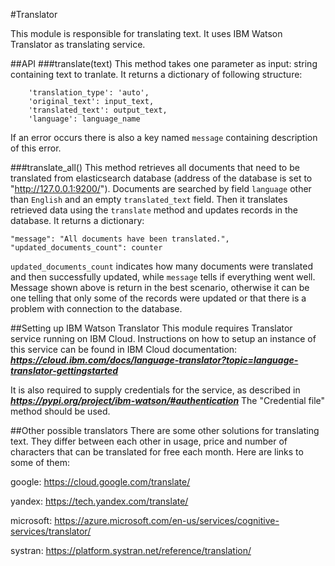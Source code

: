 #Translator

This module is responsible for translating text.
It uses IBM Watson Translator as translating service.

##API
###translate(text)
This method takes one parameter as input: string containing text to tranlate.
It returns a dictionary of following structure:
```
    'translation_type': 'auto',
    'original_text': input_text,
    'translated_text': output_text,
    'language': language_name
```
If an error occurs there is also a key named `message` containing description of this error.

###translate_all()
This method retrieves all documents that need to be translated from elasticsearch database 
(address of the database is set to "http://127.0.0.1:9200/"). Documents are searched by field `language` other than 
`English` and an empty `translated_text` field. Then it translates retrieved data using the `translate` method and updates
records in the database. It returns a dictionary: 
```
"message": "All documents have been translated.", 
"updated_documents_count": counter
```
`updated_documents_count` indicates how many documents were translated and then successfully updated, while `message` 
tells if everything went well. Message shown above is return in the best scenario, otherwise it can be one telling that
only some of the records were updated or that there is a problem with connection to the database.

##Setting up IBM Watson Translator
This module requires Translator service running on IBM Cloud.
Instructions on how to setup an instance of this service can be found in IBM Cloud documentation:
***https://cloud.ibm.com/docs/language-translator?topic=language-translator-gettingstarted***

It is also required to supply credentials for the service, as described in ***https://pypi.org/project/ibm-watson/#authentication***
The "Credential file" method should be used.

##Other possible translators
There are some other solutions for translating text. They differ between each other in usage, price and number of 
characters that can be translated for free each month. Here are links to some of them:

google: https://cloud.google.com/translate/

yandex: https://tech.yandex.com/translate/ 

microsoft: https://azure.microsoft.com/en-us/services/cognitive-services/translator/

systran: https://platform.systran.net/reference/translation/